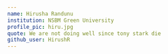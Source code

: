 ```yaml
---
name: Hirusha Randunu
institution: NSBM Green University
profile_pic: hiru.jpg
quote: We are not doing well since tony stark die
github_user: HirushR
---
```

